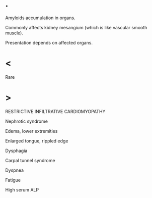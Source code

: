 # .

Amyloids accumulation in organs.

Commonly affects kidney mesangium (which is like vascular smooth muscle).

Presentation depends on affected organs.

# <

Rare

# >

RESTRICTIVE INFILTRATIVE CARDIOMYOPATHY

Nephrotic syndrome

Edema, lower extremities

Enlarged tongue, rippled edge

Dysphagia

Carpal tunnel syndrome

Dyspnea

Fatigue

High serum ALP
